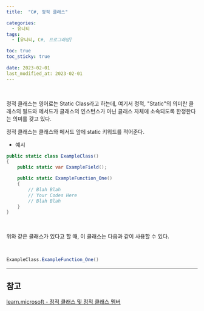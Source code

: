 ```yaml
---
title:  "C#, 정적 클래스"

categories:
  - 유니티
tags:
  - [유니티, C#, 프로그래밍]

toc: true
toc_sticky: true
 
date: 2023-02-01
last_modified_at: 2023-02-01
---
```


<br/>

정적 클래스는 영어로는 Static Class라고 하는데, 여기서 정적, "Static"의 의미란 클래스의 필드와 메서드가 클래스의 인스턴스가 아닌 클래스 자체에 소속되도록 한정한다는 의미를 갖고 있다.  

정적 클래스는 클래스와 메서드 앞에 static 키워드를 적어준다.  

- 예시  

```cs
public static class ExampleClass()
{
    public static var ExampleField();

    public static ExampleFunction_One()
    {
        // Blah Blah
        // Your Codes Here
        // Blah Blah
    }
}
```

<br/>

위와 같은 클래스가 있다고 할 때, 이 클래스는 다음과 같이 사용할 수 있다.  

<br/>

```cs
ExampleClass.ExampleFunction_One()
```

---
<h2><b>참고</b></h2>

[learn.microsoft - 정적 클래스 및 정적 클래스 멤버](https://learn.microsoft.com/ko-kr/dotnet/csharp/programming-guide/classes-and-structs/static-classes-and-static-class-members)